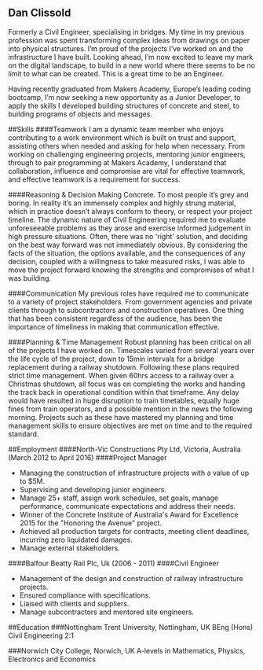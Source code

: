 
Dan Clissold
---------
Formerly a Civil Engineer, specialising in bridges. My time in my previous profession was spent transforming complex ideas from drawings on paper into physical structures. I’m proud of the projects I’ve worked on and the infrastructure I have built. Looking ahead, I’m now excited to leave my mark on the digital landscape, to build in a new world where there seems to be no limit to what can be created. This is a great time to be an Engineer.

Having recently graduated from Makers Academy, Europe’s leading coding bootcamp, I’m now seeking a new opportunity as a Junior Developer, to apply the skills I developed building structures of concrete and steel, to building programs of objects and messages. 

##Skills
####Teamwork
I am a dynamic team member who enjoys contributing to a work environment which is built on trust and support, assisting others when needed and asking for help when necessary. From working on challenging engineering projects, mentoring junior engineers, through to pair programming at Makers Academy, I understand that collaboration, influence and compromise are vital for effective teamwork, and effective teamwork is a requirement for success. 

####Reasoning & Decision Making
Concrete. To most people it’s grey and boring. In reality it’s an immensely complex and highly strung material, which in practice doesn’t always conform to theory, or respect your project timeline. The dynamic nature of Civil Engineering required me to evaluate unforeseeable problems as they arose and exercise informed judgement in high pressure situations. Often, there was no 'right' solution, and deciding on the best way forward was not immediately obvious. By considering the facts of the situation, the options available, and the consequences of any decision, coupled with a willingness to take measured risks, I was able to move the project forward knowing the strengths and compromises of what I was building.

####Communication
My previous roles have required me to communicate to a variety of project stakeholders. From government agencies and private clients through to subcontractors and construction operatives. One thing that has been consistent regardless of the audience, has been the importance of timeliness in making that communication effective.

####Planning & Time Management
Robust planning has been critical on all of the projects I have worked on. Timescales varied from several years over the life cycle of the project, down to 15min intervals for a bridge replacement during a railway shutdown. Following these plans required strict time management. When given 60hrs access to a railway over a Christmas shutdown, all focus was on completing the works and handing the track back in operational condition within that timeframe. Any delay would have resulted in huge disruption to train timetables, equally huge fines from train operators, and a possible mention in the news the following morning. Projects such as these have mastered my planning and time management skills to ensure objectives are met on time and to the required standard.


##Employment
####North-Vic Constructions Pty Ltd, Victoria, Australia (March 2012 to April 2016)
####Project Manager

+ Managing the construction of infrastructure projects with a value of up to $5M.
+ Supervising and developing junior engineers.
+ Manage 25+ staff, assign work schedules, set goals, manage performance, communicate expectations and address their needs. 
+ Winner of the Concrete Institute of Australia's Award for Excellence 2015 for the "Honoring the Avenue" project.
+ Achieved all production targets for contracts, meeting client deadlines, incurring zero liquidated damages.
+ Manage external stakeholders.




####Balfour Beatty Rail Plc, Uk (2006 - 2011)
####Civil Engineer

+ Management of the design and construction of railway infrastructure projects.
+ Ensured compliance with specifications.
+ Liaised with clients and suppliers.
+ Manage subcontractors and mentored site engineers. 


##Education
###Nottingham Trent University, Nottingham, UK
BEng (Hons) Civil Engineering 2:1

###Norwich City College, Norwich, UK
A-levels in Mathematics, Physics, Electronics and Economics


